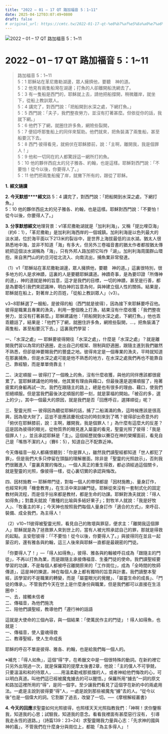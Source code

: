 ```yaml
---
title: "2022 – 01 – 17 QT 路加福音 5：1~11"
date: 2025-04-12T03:07:49+0800
draft: false
# original_url: https://cmtc.tw/2022-01-17-qt-%e8%b7%af%e5%8a%a0%e7%a6%8f%e9%9f%b3-5%ef%bc%9a111
---
```


![2022 – 01 – 17 QT 路加福音 5：1~11](/images/qt.jpg   "2022 – 01 – 17 QT 路加福音 5：1~11")

# 2022 – 01 – 17 QT 路加福音 5：1~11

> 路加福音 5：1~11  
> 5：1 耶穌站在革尼撒勒湖邊，眾人擁擠他，要聽　神的道。  
> 5：2 他見有兩隻船灣在湖邊；打魚的人卻離開船洗網去了。  
> 5：3 有一隻船是西門的，耶穌就上去，請他把船撐開，稍微離岸，就坐下，從船上教訓眾人。  
> 5：4 講完了，對西門說：「把船開到水深之處，下網打魚。」  
> 5：5 西門說：「夫子，我們整夜勞力，並沒有打著甚麼。但依從你的話，我就下網。」  
> 5：6 他們下了網，就圈住許多魚，網險些裂開，  
> 5：7 便招呼那隻船上的同伴來幫助。他們就來，把魚裝滿了兩隻船，甚至船要沉下去。  
> 5：8 西門‧彼得看見，就俯伏在耶穌膝前，說：「主啊，離開我，我是個罪人！」  
> 5：9 他和一切同在的人都驚訝這一網所打的魚。  
> 5：10 他的夥伴西庇太的兒子雅各、約翰，也是這樣。耶穌對西門說：「不要怕！從今以後，你要得人了。」  
> 5：11 他們把兩隻船攏了岸，就撇下所有的，跟從了耶穌。

**1.** **經文誦讀**

**2. 今天默想****經文**路 5：4 講完了，對西門說：「把船開到水深之處，下網打魚。」  
5：10 他的夥伴西庇太的兒子雅各、約翰，也是這樣。耶穌對西門說：「不要怕！從今以後，你要得人了。」

**3. 分享默想經文**地理背景：v1革尼撒勒湖就是「加利利海」，又稱「提比哩亞海」（約6：1），「革尼撒勒」是加利利海西岸的一個城鎮。加利利海是以色列最大的淡水湖，位於海平面以下213米的裂谷中，是世界上海拔最低的淡水湖。猶太人很熟悉地中海，並非不知道「海」有多大，但另外三卷福音書的猶太作者都按猶太傳統把這個淡水湖稱為「海」，只有外邦人路加把它叫作「湖」。加利利海周圍群山環抱，來自黑門山的約旦河從北流入、向南流出，捕魚業非常發達。

（1）v1「耶穌站在革尼撒勒湖邊，眾人擁擠他，要聽　神的道。」這裏很特別，很多地方的人是求神蹟，這裏的人是要聽耶穌講道。神蹟奇事，是為要印證「所傳神的道」，神的道就是神的旨意，這才是我們的目標，一切的神蹟，甚至是行善，都是為要吸引我們來認識神，明白神的旨意為何，與神建立個人性的關係。結果是，耶穌就在船上，對著岸上的百姓，「從船上教訓眾人」（v3）。

v3~8耶穌選了一艘船，是彼得的船（西門就是彼得），因為接下來耶穌要呼召他。彼得是職業且專業的漁夫，利用一整個晚上打漁，結果沒有什麼收獲：「我們整夜勞力，並沒有打著甚麼。」耶穌建議他：「把船開到水深之處，下網打魚。」他也乖乖聽話了，結果是：「他們下了網，就圈住許多魚，網險些裂開，…，把魚裝滿了兩隻船，甚至船要沉下去。」這裏我們學習：

一、「水深之處」— 耶穌要彼得開往「水深之處」，什麼是「水深之處」？就是離開我們習以為常的舒適圈，走出自己的框架、限制與舒適圈，跟隨主進到我們雖然不熟悉，但卻是神要賜我們的豐盛之地。彼得肯定是一個專業的漁夫，平時就知道在那裏捕魚，但是水深之處可能是他不熟悉的地方，在水深之處我們再也不能靠自己、靠經驗，而是單單倚靠主！

二、決定順服 — 彼得打了一個晚上的魚，沒有什麼收獲，與他的同伴應該都很疲累了。當耶穌建議他的時候，他其實有理由與藉口，但最後還是選擇順服了，拖著疲累的身軀再試一次。我們在跟隨主的路上，總是也有很多的理由、藉口，使我們拒絕順服。但是當我們最後決定順服的那一刻，就是蒙福的開始。「被召的多，選上的少」，其中一個最大的原因，就是我們是否「回應呼召，選擇順從」呢？

三、聖靈光照 — 彼得因為聽從耶穌的話，捕了二船滿滿的魚，這時候應該是很高興，因為發大財了，這豈不是應該慶祝成功的時刻來到了嗎？彼得卻出奇意外的「俯伏在耶穌膝前，說：主啊，離開我，我是個罪人！」為什麼有這麼大的反差？這是因為彼得的眼光，從物質界的眼見進入屬靈的看見，聖靈光照了彼得：「我是個罪人！」，並且承認耶穌是「主」。這個經歷就像以賽亞在神的榮耀面前，看見自己是「嘴唇不潔的人」（賽6：5），知道自己不配靠近神。

今天傳福音一般人都痛恨聽到：「你是罪人」，雖然我們讀聖經都知道「世人都犯了罪」，但是我們大多只停留在頭腦的理解層面。除非是「聖靈的光照啟示」，否則我們很難進入「靈裏真實的悔改」。一個人真正的重生得救，都必須經過這個關卡，就是聖靈的光照，像彼得一樣，從心裏切實的承認與悔改。

四、因材施教 — 耶穌帶門徒，對每一個人的帶領都是「因材施教」、量身訂作，也經常利用「機會教育」，在生活中來訓練門徒。耶穌從來沒有一套制式化的固定教材與流程，而是信手拈來都是教材，都是生命的功課。耶穌對漁夫就說：「得人如得魚」；對農夫就說「撒種的比喻與多結好果子」；對牧羊人就說：「我是好牧人」、「牧養主的羊」；今天神也按照我們每個人量身訂作「適合的方式」，來呼召、裝備、成全我們，為主得人！

（2）v10~11彼得被聖靈光照，看見自己的敗壞與罪惡，便求主：「離開我這個罪人」耶穌就是為了拯救罪人來到世上的，當有人被光照承認自己的罪，那就是得救的起點。主安慰彼得：「「不要怕！從今以後，你要得人了。」與彼得同在並且一起蒙召的，還有雅各與約翰，這三人後來與耶穌一直都是最親密的門徒。

「你要得人了！」—「得人如得魚」，彼得、雅各與約翰被呼召成為「跟隨主的門徒」，不再以打魚為業，而是跟隨主承接傳福音、生養門徒的使命。我們讀聖經要學習的功課，不是每個人都被呼召離開原來的「工作崗位」，成為「全時間的牧師傳道」，這是神的揀選，神在每個人身上都有獨特的旨意與計畫。我們讀整本聖經，該學習的不是職業的轉變，而是「屬靈眼光的覺醒」、「屬靈生命的成長」、「門徒的傳承」。不管我們今天在世上是什麼身份與職業，但是我們都可以直接在生活圈中：  
一、去，接觸未信者  
二、傳福音，為他們施洗  
二、陪他們讀聖經，教導他們「遵行神的話語

這就是大使命的三個內容，與一個結果：「使萬民作主的門徒」！得人如得魚，也就是：  
一、傳福音，使人靈魂得救  
二、教導聖經，使人生命成長

耶穌的呼召不單是彼得、雅各、約翰，也是給我們每一個人的。

※補充：「得人如魚」，這個“得”字，在希臘文中是一個很特殊的動詞。在新約裡它只另外出現過一次，就是保羅寫的提摩太後書2章，他說：「主的僕人不可爭兢，只要溫溫和和的待眾人，……用溫柔勸戒那抵擋的人，或者神給他們悔改的心，可以明白真道。叫他們這已經被魔鬼擄去的可以醒悟。」保羅所用“擄去”一詞的原文和路加這裡所用的“得”，是同一個字。至少讓我們看見了這個字在新約中的兩處用法。一處是主說到彼得要“得”人，一處是說到那些被魔鬼“擄”去的人。“從今以後”也是一個偉大的詞。它割斷了過去，改變了一切。──《摩根解經叢書》

**4. 今天的回應**求聖靈如何光照彼得，也照樣天天光照指教我們：「神啊！求你鑒察我，知道我的心思；試驗我，知道我的意念。看看我裡面有甚麼惡行沒有， 引導我走永恆的道路。」（詩篇139：23~24）求聖靈賜我力量與心志：「先求神的國與神的義」，不管我們在什麼身分與崗位上，都能「為主多得人」！